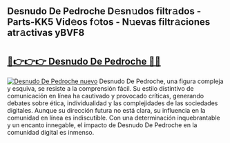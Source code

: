 ## Desnudo De Pedroche D𝚎sn𝚞dos filtr𝚊dos - Parts-KK5 Vid𝚎os f𝚘tos - N𝚞evas filtr𝚊ciones atr𝚊ctivas yBVF8

# <h2><a href="http://mb0lrk.tromn.icu/?c=Desnudo+De+Pedroche">🔗👉👉👉 Desnudo De Pedroche 🔗🔗</a></h2>

[![Desnudo De Pedroche nuevo](https://i.imgur.com/pEAQMta.gif)](http://mb0lrk.tromn.icu/?c=Desnudo+De+Pedroche)
Desnudo De Pedroche, una figura compleja y esquiva, se resiste a la comprensión fácil. Su estilo distintivo de comunicación en línea ha cautivado y provocado críticas, generando debates sobre ética, individualidad y las complejidades de las sociedades digitales. Aunque su dirección futura no está clara, su influencia en la comunidad en línea es indiscutible. Con una determinación inquebrantable y un encanto innegable, el impacto de Desnudo De Pedroche en la comunidad digital es inmenso.
